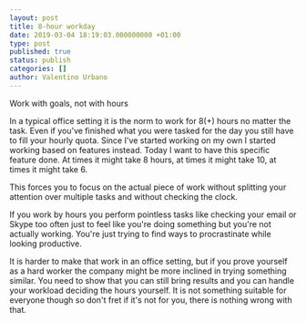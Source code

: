 ```yaml
---
layout: post
title: 8-hour workday
date: 2019-03-04 18:19:03.000000000 +01:00
type: post
published: true
status: publish
categories: []
author: Valentino Urbano
---
```


Work with goals, not with hours

In a typical office setting it is the norm to work for 8(+) hours no matter the task. Even if you've finished what you were tasked for the day you still have to fill your hourly quota. Since I've started working on my own I started working based on features instead. Today I want to have this specific feature done. At times it might take 8 hours, at times it might take 10, at times it might take 6.

This forces you to focus on the actual piece of work without splitting your attention over multiple tasks and without checking the clock.

If you work by hours you perform pointless tasks like checking your email or Skype too often just to feel like you're doing something but you're not actually working. You're just trying to find ways to procrastinate while looking productive.

It is harder to make that work in an office setting, but if you prove yourself as a hard worker the company might be more inclined in trying something similar. You need to show that you can still bring results and you can handle your workload deciding the hours yourself. It is not something suitable for everyone though so don't fret if it's not for you, there is nothing wrong with that.

